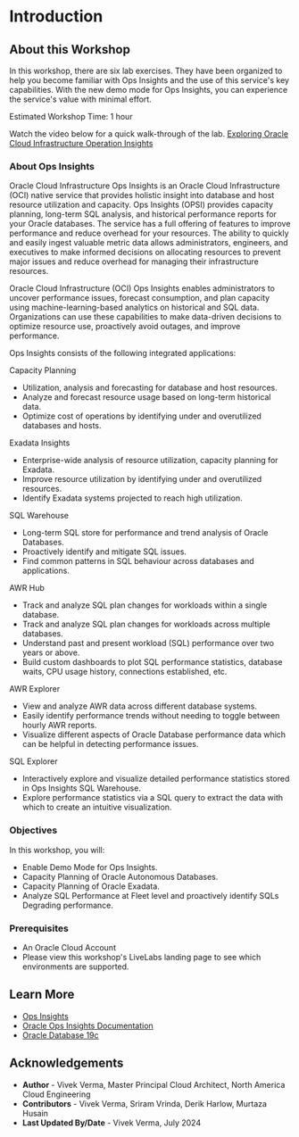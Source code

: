 ﻿# Introduction

## About this Workshop

In this workshop, there are six lab exercises. They have been organized to help you become familiar with Ops Insights and the use of this service's key capabilities. With the new demo mode for Ops Insights, you can experience the service's value with minimal effort.

Estimated Workshop Time: 1 hour

Watch the video below for a quick walk-through of the lab.
[Exploring Oracle Cloud Infrastructure Operation Insights](videohub:1_fuoh53zk)

### About Ops Insights

Oracle Cloud Infrastructure Ops Insights is an Oracle Cloud Infrastructure (OCI) native service that provides holistic insight into database and host resource utilization and capacity.  Ops Insights (OPSI) provides capacity planning, long-term SQL analysis, and historical performance reports for your Oracle databases. The service has a full offering of features to improve performance and reduce overhead for your resources. The ability to quickly and easily ingest valuable metric data allows administrators, engineers, and executives to make informed decisions on allocating resources to prevent major issues and reduce overhead for managing their infrastructure resources.

Oracle Cloud Infrastructure (OCI) Ops Insights enables administrators to uncover performance issues, forecast consumption, and plan capacity using machine-learning-based analytics on historical and SQL data. Organizations can use these capabilities to make data-driven decisions to optimize resource use, proactively avoid outages, and improve performance.

Ops Insights consists of the following integrated applications:

Capacity Planning

* Utilization, analysis and forecasting for database and host resources.
* Analyze and forecast resource usage based on long-term historical data.
* Optimize cost of operations by identifying under and overutilized databases and hosts.

Exadata Insights

* Enterprise-wide analysis of resource utilization, capacity planning for Exadata.
* Improve resource utilization by identifying under and overutilized resources.
* Identify Exadata systems projected to reach high utilization.

SQL Warehouse

* Long-term SQL store for performance and trend analysis of Oracle Databases.
* Proactively identify and mitigate SQL issues.
* Find common patterns in SQL behaviour across databases and applications.

AWR Hub

* Track and analyze SQL plan changes for workloads within a single database.
* Track and analyze SQL plan changes for workloads across multiple databases.
* Understand past and present workload (SQL) performance over two years or above.
* Build custom dashboards to plot SQL performance statistics, database waits, CPU usage history, connections established, etc.

AWR Explorer

* View and analyze AWR data across different database systems.
* Easily identify performance trends without needing to toggle between hourly AWR reports.
* Visualize different aspects of Oracle Database performance data which can be helpful in detecting performance issues.

SQL Explorer

* Interactively explore and visualize detailed performance statistics stored in Ops Insights SQL Warehouse.
* Explore performance statistics via a SQL query to extract the data with which to create an intuitive visualization.

### Objectives

In this workshop, you will:
* Enable Demo Mode for Ops Insights.
* Capacity Planning of Oracle Autonomous Databases.
* Capacity Planning of Oracle Exadata.
* Analyze SQL Performance at Fleet level and proactively identify SQLs Degrading performance.

### Prerequisites

* An Oracle Cloud Account
* Please view this workshop's LiveLabs landing page to see which environments are supported.

## Learn More

- [Ops Insights]( https://www.oracle.com/manageability/operations-insights/)
- [Oracle Ops Insights Documentation]( https://docs.oracle.com/en-us/iaas/operations-insights/index.html)
- [Oracle Database 19c]( https://www.oracle.com/database/)

## Acknowledgements

- **Author** - Vivek Verma, Master Principal Cloud Architect, North America Cloud Engineering
- **Contributors** - Vivek Verma, Sriram Vrinda, Derik Harlow, Murtaza Husain
- **Last Updated By/Date** - Vivek Verma, July 2024